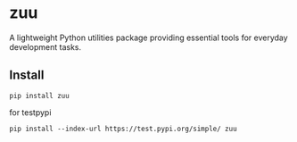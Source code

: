 # zuu

A lightweight Python utilities package providing essential tools for everyday development tasks.

## Install
```
pip install zuu
```

for testpypi
```
pip install --index-url https://test.pypi.org/simple/ zuu
```